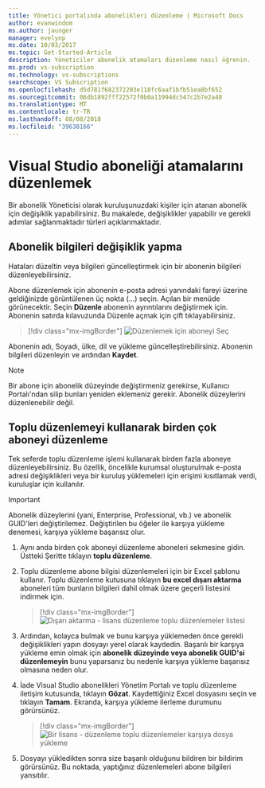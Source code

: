 ```yaml
---
title: Yönetici portalında abonelikleri düzenleme | Microsoft Docs
author: evanwindom
ms.author: jaunger
manager: evelynp
ms.date: 10/03/2017
ms.topic: Get-Started-Article
description: Yöneticiler abonelik atamaları düzenleme nasıl öğrenin.
ms.prod: vs-subscription
ms.technology: vs-subscriptions
searchscope: VS Subscription
ms.openlocfilehash: d5d781f682372203e118fc6aaf1bfb51ea8bf652
ms.sourcegitcommit: 06db1892fff22572f0b0a11994dc547c2b7e2a48
ms.translationtype: MT
ms.contentlocale: tr-TR
ms.lasthandoff: 08/08/2018
ms.locfileid: "39638166"
---
```

# <a name="editing-visual-studio-subscription-assignments"></a>Visual Studio aboneliği atamalarını düzenlemek

Bir abonelik Yöneticisi olarak kuruluşunuzdaki kişiler için atanan abonelik için değişiklik yapabilirsiniz.  Bu makalede, değişiklikler yapabilir ve gerekli adımlar sağlanmaktadır türleri açıklanmaktadır. 

## <a name="making-changes-to-subscriber-information"></a>Abonelik bilgileri değişiklik yapma
Hataları düzeltin veya bilgileri güncelleştirmek için bir abonenin bilgileri düzenleyebilirsiniz. 

Abone düzenlemek için abonenin e-posta adresi yanındaki fareyi üzerine geldiğinizde görüntülenen üç nokta (...) seçin. Açılan bir menüde görünecektir.  Seçin **Düzenle** abonenin ayrıntılarını değiştirmek için. Abonenin satırda kılavuzunda Düzenle açmak için çift tıklayabilirsiniz.
> [!div class="mx-imgBorder"]
> ![Düzenlemek için aboneyi Seç](_img\edit-license\select-subscriber.png)

Abonenin adı, Soyadı, ülke, dil ve yükleme güncelleştirebilirsiniz. Abonenin bilgileri düzenleyin ve ardından **Kaydet**.

   > [!NOTE]
   > Bir abone için abonelik düzeyinde değiştirmeniz gerekirse, Kullanıcı Portalı'ndan silip bunları yeniden eklemeniz gerekir. Abonelik düzeylerini düzenlenebilir değil.

## <a name="editing-multiple-subscribers-using-bulk-edit"></a>Toplu düzenlemeyi kullanarak birden çok aboneyi düzenleme

Tek seferde toplu düzenleme işlemi kullanarak birden fazla aboneye düzenleyebilirsiniz. Bu özellik, öncelikle kurumsal oluşturulmak e-posta adresi değişiklikleri veya bir kuruluş yüklemeleri için erişimi kısıtlamak verdi, kuruluşlar için kullanılır. 

   > [!IMPORTANT]
   > Abonelik düzeylerini (yani, Enterprise, Professional, vb.) ve abonelik GUID'leri değiştirilemez.  Değiştirilen bu öğeler ile karşıya yükleme denemesi, karşıya yükleme başarısız olur.  

1.  Aynı anda birden çok aboneyi düzenleme aboneleri sekmesine gidin. Üstteki Şeritte tıklayın **toplu düzenleme**. 

2.  Toplu düzenleme abone bilgisi düzenlemeleri için bir Excel şablonu kullanır. Toplu düzenleme kutusuna tıklayın **bu excel dışarı aktarma** aboneleri tüm bunların bilgileri dahil olmak üzere geçerli listesini indirmek için. 
    > [!div class="mx-imgBorder"]
    > ![Dışarı aktarma - lisans düzenleme toplu düzenlemeler listesi](_img\edit-license\edit-license-bulk-edit-export.png)

3.  Ardından, kolayca bulmak ve bunu karşıya yüklemeden önce gerekli değişiklikleri yapın dosyayı yerel olarak kaydedin. Başarılı bir karşıya yükleme emin olmak için **abonelik düzeyinde veya abonelik GUID'si düzenlemeyin** bunu yaparsanız bu nedenle karşıya yükleme başarısız olmasına neden olur. 

4.  İade Visual Studio abonelikleri Yönetim Portalı ve toplu düzenleme iletişim kutusunda, tıklayın **Gözat**. Kaydettiğiniz Excel dosyasını seçin ve tıklayın **Tamam**. Ekranda, karşıya yükleme ilerleme durumunu görürsünüz.
    > [!div class="mx-imgBorder"]    
    > ![Bir lisans - düzenleme toplu düzenlemeler karşıya dosya yükleme](_img\edit-license\edit-license-bulk-file-upload1.png)

5.  Dosyayı yükledikten sonra size başarılı olduğunu bildiren bir bildirim görürsünüz. Bu noktada, yaptığınız düzenlemeleri abone bilgileri yansıtılır. 

